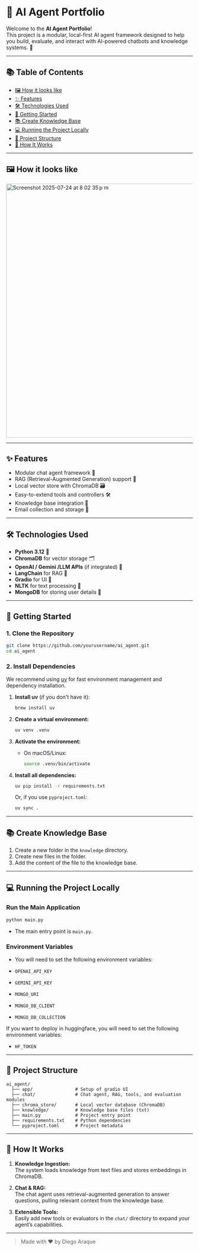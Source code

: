 # 🤖 AI Agent Portfolio

Welcome to the **AI Agent Portfolio**!  
This project is a modular, local-first AI agent framework designed to help you build, evaluate, and interact with AI-powered chatbots and knowledge systems. 🚀

---

## 📚 Table of Contents

- [🖼️ How it looks like](#-how-it-looks-like)
- [✨ Features](#features)
- [🛠️ Technologies Used](#technologies-used)
- [🚀 Getting Started](#getting-started)
- [📚 Create Knowledge Base](#create-knowledge-base)
- [💻 Running the Project Locally](#running-the-project-locally)
- [📂 Project Structure](#project-structure)
- [🤔 How It Works](#how-it-works)

---

## 🖼️ How it looks like

<img width="1289" height="685" alt="Screenshot 2025-07-24 at 8 02 35 p m" src="https://github.com/user-attachments/assets/6c390815-a71a-42c5-8ab8-b03e6bd1b8f2" />

---

## ✨ Features

- Modular chat agent framework 🤝
- RAG (Retrieval-Augmented Generation) support 📖
- Local vector store with ChromaDB 🗃️
- Easy-to-extend tools and controllers 🛠️
- Knowledge base integration 🧠
- Email collection and storage 📧

---

## 🛠️ Technologies Used

- **Python 3.12** 🐍
- **ChromaDB** for vector storage 🗂️
- **OpenAI / Gemini /LLM APIs** (if integrated) 🤖
- **LangChain** for RAG 🦜
- **Gradio** for UI 🎨
- **NLTK** for text processing 📝
- **MongoDB** for storing user details 📝

---

## 🚀 Getting Started

### 1. Clone the Repository

```bash
git clone https://github.com/yourusername/ai_agent.git
cd ai_agent
```

### 2. Install Dependencies

We recommend using [uv](https://github.com/astral-sh/uv) for fast environment management and dependency installation.

1. **Install uv** (if you don't have it):

   ```bash
   brew install uv
   ```

2. **Create a virtual environment:**

   ```bash
   uv venv .venv
   ```

3. **Activate the environment:**

   - On macOS/Linux:
     ```bash
     source .venv/bin/activate
     ```

4. **Install all dependencies:**

   ```bash
   uv pip install -r requirements.txt
   ```

   Or, if you use `pyproject.toml`:

   ```bash
   uv sync .
   ```

---

## 📚 Create Knowledge Base

1. Create a new folder in the `knowledge` directory.
2. Create new files in the folder.
3. Add the content of the file to the knowledge base.

---

## 💻 Running the Project Locally

### Run the Main Application

```bash
python main.py
```

- The main entry point is `main.py`.

### Environment Variables

- You will need to set the following environment variables:

- `OPENAI_API_KEY`
- `GEMINI_API_KEY`
- `MONGO_URI`
- `MONGO_DB_CLIENT`
- `MONGO_DB_COLLECTION`

If you want to deploy in huggingface, you will need to set the following environment variables:

- `HF_TOKEN`

---

## 📂 Project Structure

```
ai_agent/
  ├── app/                # Setup of gradio UI
  ├── chat/               # Chat agent, RAG, tools, and evaluation modules
  ├── chroma_store/       # Local vector database (ChromaDB)
  ├── knowledge/          # Knowledge base files (txt)
  ├── main.py             # Project entry point
  ├── requirements.txt    # Python dependencies
  └── pyproject.toml      # Project metadata
```

---

## 🤔 How It Works

1. **Knowledge Ingestion:**  
   The system loads knowledge from text files and stores embeddings in ChromaDB.

2. **Chat & RAG:**  
   The chat agent uses retrieval-augmented generation to answer questions, pulling relevant context from the knowledge base.

3. **Extensible Tools:**  
   Easily add new tools or evaluators in the `chat/` directory to expand your agent’s capabilities.

---

> Made with ❤️ by Diego Araque
